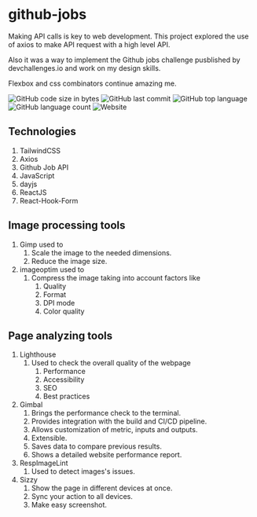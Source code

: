 # github-jobs

Making API calls is key to web development. This project explored the use of axios to make API request with a high level API.

Also it was a way to implement the Github jobs challenge pusblished by devchallenges.io and work on my design skills.

Flexbox and css combinators continue amazing me.

![GitHub code size in bytes](https://img.shields.io/github/languages/code-size/jpmti2016/github-jobs)
![GitHub last commit](https://img.shields.io/github/last-commit/jpmti2016/github-jobs)
![GitHub top language](https://img.shields.io/github/languages/top/jpmti2016/github-jobs)
![GitHub language count](https://img.shields.io/github/languages/count/jpmti2016/github-jobs)
![Website](https://img.shields.io/website?url=https%3A%2F%2Fgithub-jobs%2F)

## Technologies

1. TailwindCSS
2. Axios
3. Github Job API
4. JavaScript
5. dayjs
6. ReactJS
7. React-Hook-Form

## Image processing tools

1. Gimp used to
   1. Scale the image to the needed dimensions.
   2. Reduce the image size.
2. imageoptim used to
   1. Compress the image taking into account factors like
      1. Quality
      2. Format
      3. DPI mode
      4. Color quality

## Page analyzing tools

1. Lighthouse
   1. Used to check the overall quality of the webpage
      1. Performance
      2. Accessibility
      3. SEO
      4. Best practices
2. Gimbal
   1. Brings the performance check to the terminal.
   2. Provides integration with the build and CI/CD pipeline.
   3. Allows customization of metric, inputs and outputs.
   4. Extensible.
   5. Saves data to compare previous results.
   6. Shows a detailed website performance report.
3. RespImageLint
   1. Used to detect images's issues.
4. Sizzy
   1. Show the page in different devices at once.
   2. Sync your action to all devices.
   3. Make easy screenshot.
